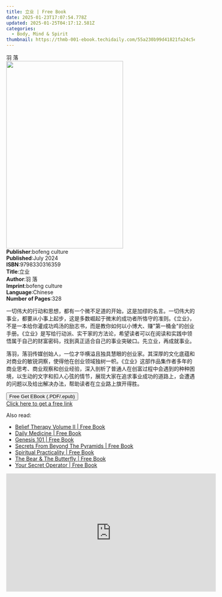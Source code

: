 ```yaml
---
title: 立业 | Free Book
date: 2025-01-23T17:07:54.778Z
updated: 2025-01-25T04:17:12.581Z
categories:
  - Body, Mind & Spirit
thumbnail: https://thmb-001-ebook.techidaily.com/55a230b99d41821fa24c5efa6388f8766b6a132949c53506c1df8eb28d9972fd.jpg
---
```

<main id="book-container">
  <div class="flex flex-col">
    <div class="book-brief flex-1 py-6 px-4 sm:p-6 md:py-10 md:px-8">
      <!-- brief-->
      <div class="book-brief-main">羽 落</div>
    </div>
    <div
      class="book-meta-info flex-1 grid gap-4 col-start-1 col-end-3 row-start-1 sm:mb-6 sm:grid-cols-4 lg:gap-6 lg:col-start-2 lg:row-end-6 lg:row-span-6 lg:mb-0"
    >
      <div
        class="book-meta-info-left place-content-center mt-4 p-4 text-sm leading-6 col-start-2 col-span-2 dark:text-slate-400"
      >
        <img
          class="w-full h-500 object-cover rounded-lg sm:h-255 sm:col-span-2 lg:col-span-full"
          src="https://img-001-ebook.techidaily.com/ecd0a1cccf3ccf00a5603d1196553a5c277efa9eb622a0feebf67ca512d4caab.jpg"
          alt=""
          width="312"
          height="500"
        />
      </div>
      <div
        class="book-meta-info-right mt-2 col-start-1 row-start-2 col-span-3 self-center"
      >
        <!-- meta data  -->
        <div class="flex flex-col px-4 md:px-8">
          <div class="flex-1">
            <strong>Publisher</strong>:<span class="px-2">bofeng culture</span>
          </div>
          <div class="flex-1">
            <strong>Published</strong>:<span class="px-2">July 2024</span>
          </div>
          <div class="flex-1">
            <strong>ISBN</strong>:<span class="px-2">9798330316359</span>
          </div>
          <div class="flex-1">
            <strong>Title</strong>:<span class="px-2">立业</span>
          </div>
          <div class="flex-1">
            <strong>Author</strong>:<span class="px-2">羽 落</span>
          </div>
          <div class="flex-1">
            <strong>Imprint</strong>:<span class="px-2">bofeng culture</span>
          </div>
          <div class="flex-1">
            <strong>Language</strong>:<span class="px-2">Chinese</span>
          </div>
          <div class="flex-1">
            <strong>Number of Pages</strong>:<span class="px-2">328</span>
          </div>
        </div>
      </div>
    </div>
    <div class="book-description flex-1 py-6 px-4 sm:p-6 md:py-10 md:px-8">
      <div class="book-description-main">
        <div accordion-content="" id="description">
          <p>
            一切伟大的行动和思想，都有一个微不足道的开始，这是加缪的名言。一切伟大的事业，都要从小事上起步，这是多数崛起于微末的成功者所恪守的准则。《立业》，不是一本给你灌成功鸡汤的励志书，而是教你如何以小博大、赚"第一桶金"的创业手册。《立业》是写给行动派、实干家的方法论，希望读者可以在阅读和实践中领悟属于自己的财富密码，找到真正适合自己的事业突破口。先立业，再成就事业。
          </p>
          <p>
            落羽，落羽传媒创始人，一位才华横溢且独具慧眼的创业家。其深厚的文化底蕴和对商业的敏锐洞察，使得他在创业领域独树一帜。《立业》这部作品集作者多年的商业思考、商业观察和创业经验，深入剖析了普通人在创富过程中会遇到的种种困境，以生动的文字和扣人心弦的情节，展现大家在追求事业成功的道路上，会遭遇的问题以及给出解决办法，帮助读者在立业路上旗开得胜。
          </p>
        </div>
      </div>
    </div>
    <div class="book-excerpts flex-1 py-6 px-4 sm:p-6 md:py-10 md:px-8"></div>
    <div
      class="book-about-author flex-1 py-6 px-4 sm:p-6 md:py-10 md:px-8"
    ></div>
    <div class="book-free-get flex-1 py-6 px-4 sm:p-6 md:py-10 md:px-8">
      <button
        id="btn-free-get"
        class="bg-blue-500 hover:bg-blue-700 text-white font-bold py-2 px-4 rounded"
      >
        Free Get EBook (.PDF/.epub)
      </button>
      <div id="countdown-display" class="px-2 text-lg mt-2"></div>
      <a
        id="free-link"
        class="hidden bg-blue-500 hover:bg-blue-700 text-white font-bold py-2 px-4 rounded"
        href="https://www.ebooks.com/en-us/book/211423634/ebook/unknown/"
        target="_blank"
        >Click here to get a free link</a
      >
    </div>
    <script>
      let countdownTime = 0;
      let countdownInterval = null;
      document
        .getElementById('btn-free-get')
        .addEventListener('click', startCountdown);
      function startCountdown() {
        countdownTime = new Date().getTime() + 60000 * 3;
        countdownInterval = setInterval(updateCountdown, 1000);
        document.getElementById('btn-free-get').disabled = true;
        document
          .getElementById('btn-free-get')
          .classList.add('bg-gray-500', 'cursor-not-allowed');
      }
      function updateCountdown() {
        let currentTime = new Date().getTime();
        let timeLeft = countdownTime - currentTime;
        let secondsLeft = Math.floor(timeLeft / 1000);
        document.getElementById('countdown-display').innerHTML =
          `Remaining time: ${secondsLeft} seconds.`;
        if (secondsLeft <= 0) {
          clearInterval(countdownInterval);
          document.getElementById('btn-free-get').classList.add('hidden');
          document.getElementById('free-link').classList.remove('hidden');
          document.getElementById('countdown-display').innerHTML = '';
        }
      }
    </script>
  </div>
</main>

<ins class="adsbygoogle"
      style="display:block"
      data-ad-client="ca-pub-7571918770474297"
      data-ad-slot="8358498916"
      data-ad-format="auto"
      data-full-width-responsive="true"></ins>
    

<span class="atpl-alsoreadstyle">Also read:</span>
<div><ul>
<li><a href="https://novels-ebooks.techidaily.com/209881827-9780966374537-belief-therapy-volume-ii/"><u>Belief Therapy Volume II | Free Book</u></a></li>
<li><a href="https://novels-ebooks.techidaily.com/209881999-9781948979191-daily-medicine/"><u>Daily Medicine | Free Book</u></a></li>
<li><a href="https://novels-ebooks.techidaily.com/209881976-9781645521495-genesis-101/"><u>Genesis 101 | Free Book</u></a></li>
<li><a href="https://novels-ebooks.techidaily.com/209881901-9781999128340-secrets-from-beyond-the-pyramids/"><u>Secrets From Beyond The Pyramids | Free Book</u></a></li>
<li><a href="https://novels-ebooks.techidaily.com/209881804-9781734069952-spiritual-practicality/"><u>Spiritual Practicality | Free Book</u></a></li>
<li><a href="https://novels-ebooks.techidaily.com/209882038-9781734109115-the-bear-the-butterfly/"><u>The Bear & The Butterfly | Free Book</u></a></li>
<li><a href="https://novels-ebooks.techidaily.com/209881840-9781734105810-your-secret-operator/"><u>Your Secret Operator | Free Book</u></a></li>
</ul></div>

<!-- affiliate ads begin -->
<iframe width="560" height="315" src="https://www.youtube.com/embed/L603QXgjb3I?si=sMYHfMGy2kNPSHPt" title="YouTube video player" frameborder="0" allow="accelerometer; autoplay; clipboard-write; encrypted-media; gyroscope; picture-in-picture; web-share" referrerpolicy="strict-origin-when-cross-origin" allowfullscreen></iframe>
<!-- affiliate ads end -->

